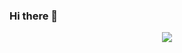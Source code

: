 ### Hi there 👋

<div align="center"> <img src="https://github-readme-stats.vercel.app/api?username=BlueCitizens&show_icons=true&theme=tokyonight" /> </div>

<!--
**BlueCitizens/BlueCitizens** is a ✨ _special_ ✨ repository because its `README.md` (this file) appears on your GitHub profile.

Here are some ideas to get you started:

- 🔭 I’m currently working on ...
- 🌱 I’m currently learning ...
- 👯 I’m looking to collaborate on ...
- 🤔 I’m looking for help with ...
- 💬 Ask me about ...
- 📫 How to reach me: ...
- 😄 Pronouns: ...
- ⚡ Fun fact: ...
-->
